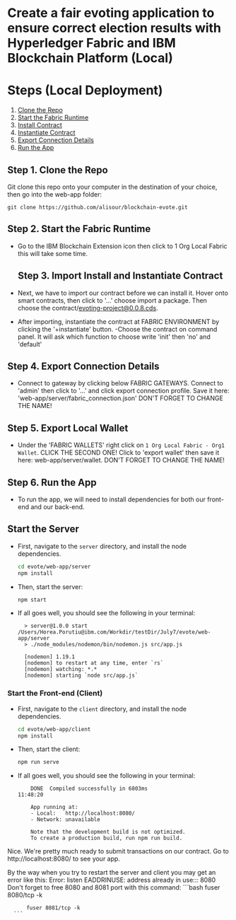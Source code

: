 # Create a fair evoting application to ensure correct election results with Hyperledger Fabric and IBM Blockchain Platform (Local)

# Steps (Local Deployment)

1. [Clone the Repo](#step-1-clone-the-repo)
2. [Start the Fabric Runtime](#step-2-start-the-fabric-runtime)
3. [Install Contract](#step-3-install-contract)
4. [Instantiate Contract](#step-4-Instantiate-contract)
5. [Export Connection Details](#step-5-export-connection-details)
6. [Run the App](#step-5-run-the-app)

## Step 1. Clone the Repo

Git clone this repo onto your computer in the destination of your choice, then go into the web-app folder:
```
git clone https://github.com/alisour/blockchain-evote.git
```
## Step 2. Start the Fabric Runtime

- Go to the IBM Blockchain Extension icon then click to 1 Org Local Fabric
  this will take some time.
  
  ## Step 3. Import Install and Instantiate Contract
  
 - Next, we have to import our contract before we can install it. 
    Hover onto smart contracts, then click to '...' choose import a package.
      Then choose the contract/evoting-project@0.0.8.cds.
      
 - After importing, instantiate the contract at FABRIC ENVIRONMENT by clicking the '+instantiate' button.
    -Choose the contract on command panel. It will ask which function to choose write 'init' then 'no' and 'default'

## Step 4. Export Connection Details

 - Connect to gateway by clicking below FABRIC GATEWAYS.
    Connect to 'admin' then click to '...' and click export connection profile.
      Save it here: 'web-app/server/fabric_connection.json' DON'T FORGET TO CHANGE THE NAME!
      
## Step 5. Export Local Wallet

 - Under the 'FABRIC WALLETS' right click on `1 Org Local Fabric - Org1 Wallet`. CLICK THE SECOND ONE!
    Click to 'export wallet' then save it here: web-app/server/wallet. DON'T FORGET TO CHANGE THE NAME!
  

## Step 6. Run the App

 - To run the app, we will need to install dependencies for both our front-end and our back-end. 
 
## Start the Server

  - First, navigate to the `server` directory, and install the node dependencies.
    ```bash
    cd evote/web-app/server
    npm install
    ```
  - Then, start the server: 
    ```bash
    npm start
    ```
  - If all goes well, you should see the following in your terminal:
    ```
      > server@1.0.0 start /Users/Horea.Porutiu@ibm.com/Workdir/testDir/July7/evote/web-app/server
      > ./node_modules/nodemon/bin/nodemon.js src/app.js

      [nodemon] 1.19.1
      [nodemon] to restart at any time, enter `rs`
      [nodemon] watching: *.*
      [nodemon] starting `node src/app.js`  
    ```

### Start the Front-end (Client)

- First, navigate to the `client` directory, and install the node dependencies.
  ```bash
  cd evote/web-app/client
  npm install
  ```
- Then, start the client: 
  ```bash
  npm run serve
  ```
- If all goes well, you should see the following in your terminal:
  ```
      DONE  Compiled successfully in 6803ms                                                                                             11:48:20

      App running at:
      - Local:   http://localhost:8080/ 
      - Network: unavailable

      Note that the development build is not optimized.
      To create a production build, run npm run build. 
  ```

 Nice. We're pretty much ready to submit transactions on our contract. Go to http://localhost:8080/ 
 to see your app.
 
 By the way when you try to restart the server and client you may get an error like this:
  Error: listen EADDRINUSE: address already in use::: 8080
    Don't forget to free 8080 and 8081 port with this command:
      ```bash
          fuser 8080/tcp -k
          
          fuser 8081/tcp -k
      ```
